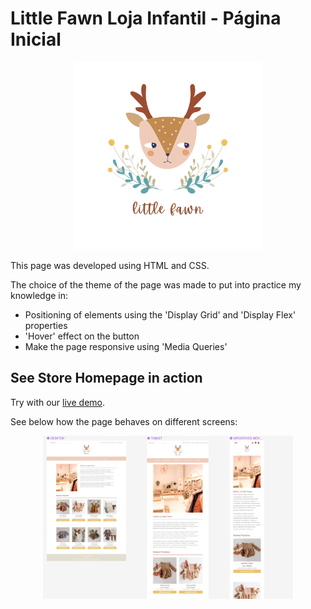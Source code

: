 # Little Fawn Loja Infantil - Página Inicial

  <p align="center">
  <img width="300" src=" ./images/logo-loja.png"> </p>
  
This page was developed using HTML and CSS.

The choice of the theme of the page was made to put into practice my knowledge in:

- Positioning of elements using the 'Display Grid' and 'Display Flex' properties
- 'Hover' effect on the button
- Make the page responsive using 'Media Queries'

## See Store Homepage in action

Try with our [live demo](https://little-fawn-pagina-responsiva.vercel.app/).

See below how the page behaves on different screens:
</br>
 <p align="center">
  <img width="400" src=" ./images/telas_readme.png"> </p>
